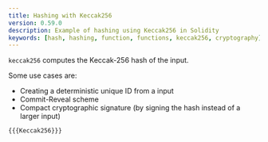 ```yaml
---
title: Hashing with Keccak256
version: 0.59.0
description: Example of hashing using Keccak256 in Solidity
keywords: [hash, hashing, function, functions, keccak256, cryptography]
---
```


`keccak256` computes the Keccak-256 hash of the input.

Some use cases are:

- Creating a deterministic unique ID from a input
- Commit-Reveal scheme
- Compact cryptographic signature (by signing the hash instead of a larger input)

```solidity
{{{Keccak256}}}
```
